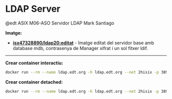 # LDAP Server
@edt ASIX M06-ASO
Servidor LDAP
Mark Santiago

**Imatge:**

* **[isx47328890/ldap20:editat]** - Imatge editat del servidor base amb database mdb, contrasenya de Manager xifrat i un sol fitxer ldif.

---

**Crear container interactiu:**
```bash
docker run --rm --name ldap.edt.org -h ldap.edt.org --net 2hisix -p 389:389 -it isx47328890/ldap20:editat /bin/bash
```

**Crear container detached:**
```bash
docker run --rm --name ldap.edt.org -h ldap.edt.org --net 2hisix -p 389:389 -d isx47328890/ldap20:editat
```

[isx47328890/ldap20:editat]: https://hub.docker.com/layers/isx47328890/ldap20/editat/images/sha256-0907d45d3fdfa91a8f76f0f76c95a8762560b93a6713802894beceb11c9fd6b8?context=explore